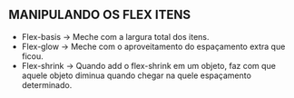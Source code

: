 ## MANIPULANDO OS FLEX ITENS

- Flex-basis -> Meche com a largura total dos itens.
- Flex-glow -> Meche com o aproveitamento do espaçamento extra que ficou.
- Flex-shrink -> Quando add o flex-shrink em um objeto, faz com que aquele objeto diminua quando chegar na quele espaçamento determinado.